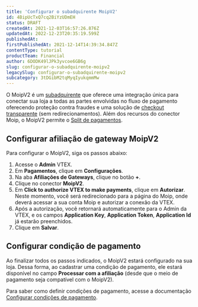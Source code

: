 ```yaml
---
title: 'Configurar o subadquirente MoipV2'
id: 4BipUcTxQ7cq2BiYzUDmEH
status: DRAFT
createdAt: 2021-12-03T16:57:26.876Z
updatedAt: 2022-12-23T20:35:19.599Z
publishedAt: 
firstPublishedAt: 2021-12-14T14:39:34.847Z
contentType: tutorial
productTeam: Financial
author: 6DODK49lJPk3yvcoe6GB6g
slug: configurar-o-subadquirente-moipv2
legacySlug: configurar-o-subadquirente-moipv2
subcategory: 3tDGibM2tqMyqIyukqmmMw
---
```


O MoipV2 é um [subadquirente](/pt/tutorial/o-que-e-um-subadquirente) que oferece uma integração única para conectar sua loja a todas as partes envolvidas no fluxo de pagamento oferecendo proteção contra fraudes e uma solução de [checkout transparente](/pt/tutorial/o-que-e-checkout-transparente) (sem redirecionamentos). Além dos recursos do conector Moip, o MoipV2 permite o [Split de pagamentos](https://help.vtex.com/pt/tutorial/split-de-pagamento--6k5JidhYRUxileNolY2VLx?&utm_source=autocomplete#).

## Configurar afiliação de gateway MoipV2

Para configurar o MoipV2, siga os passos abaixo:

1. Acesse o __Admin__ VTEX.
2. Em __Pagamentos__, clique em __Configurações__.
3. Na aba __Afiliações de Gateways__, clique no botão __+__.
4. Clique no conector __MoipV2__.
5. Em __Click to authorize VTEX to make payments__, clique em __Autorizar__. Neste momento, você será redirecionado para a página do Moip, onde deverá acessar a sua conta Moip e autorizar a conexão da VTEX.
6. Após a autorização, você retornará automaticamente para o Admin da VTEX, e os campos __Application Key__, __Application Token__, __Application Id__ já estarão preenchidos.
7. Clique em __Salvar__.

## Configurar condição de pagamento

Ao finalizar todos os passos indicados, o MoipV2 estará configurado na sua loja. Dessa forma, ao cadastrar uma condição de pagamento, ele estará disponível no campo __Processar com a afiliação__ (desde que o meio de pagamento seja compatível com o MoipV2). 

Para saber como definir condições de pagamento, acesse a documentação [Configurar condições de pagamento](https://help.vtex.com/pt/tutorial/condicoes-de-pagamento).

